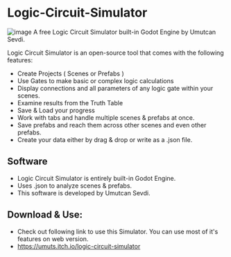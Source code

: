 
# Logic-Circuit-Simulator
![image](https://raw.githubusercontent.com/umutsevdi1/Logic-Circuit-Simulator/main/icon.png)
A free Logic Circuit Simulator built-in Godot Engine by Umutcan Sevdi.

Logic Circuit Simulator is an open-source tool that comes with the following features:
  * Create Projects ( Scenes or Prefabs )
  * Use Gates to make basic or complex logic calculations
  * Display connections and all parameters of any logic gate within your scenes.
  * Examine results from the Truth Table
  * Save & Load your progress
  * Work with tabs and handle multiple scenes & prefabs at once.
  * Save prefabs and reach them across other scenes and even other prefabs. 
  * Create your data either by drag & drop or write as a .json file.

## Software
  * Logic Circuit Simulator is entirely built-in Godot Engine.
  * Uses .json to analyze scenes & prefabs.
  * This software is developed by Umutcan Sevdi.

## Download & Use:
 * Check out following link to use this Simulator. You can use most of it's features on web version.
 * https://umuts.itch.io/logic-circuit-simulator
